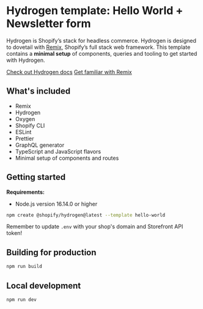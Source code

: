 # Hydrogen template: Hello World + Newsletter form

Hydrogen is Shopify’s stack for headless commerce. Hydrogen is designed to dovetail with [Remix](https://remix.run/), Shopify’s full stack web framework. This template contains a **minimal setup** of components, queries and tooling to get started with Hydrogen.

[Check out Hydrogen docs](https://shopify.dev/custom-storefronts/hydrogen)
[Get familiar with Remix](https://remix.run/docs/en/v1)

## What's included

- Remix
- Hydrogen
- Oxygen
- Shopify CLI
- ESLint
- Prettier
- GraphQL generator
- TypeScript and JavaScript flavors
- Minimal setup of components and routes

## Getting started

**Requirements:**

- Node.js version 16.14.0 or higher

```bash
npm create @shopify/hydrogen@latest --template hello-world
```

Remember to update `.env` with your shop's domain and Storefront API token!

## Building for production

```bash
npm run build
```

## Local development

```bash
npm run dev
```
